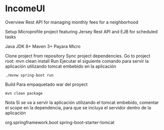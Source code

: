 # IncomeUI

Overview
Rest API for managing monthly fees for a neighborhood

Setup
Microprofile project featuring Jersey Rest API and EJB for scheduled tasks

Java JDK 8+
Maven 3+
Payara Micro

Clone project from repository
Sync project dependencies. Go to project root:
     mvn clean install
Run
Ejecutar el siguiente comando para servir la aplicación utilizando tomcat embebido en la aplicación

    ./mvnw spring-boot run
Build
Para empaquetado war del proyect

    mvn clean package
Nota
Si se va a servir la aplicación utilizando el tomcat embebido, comentar el scope en la dependencia, para que se incluya el servidor dentro de la aplicación

 <dependency>
      <groupId>org.springframework.boot</groupId>
      <artifactId>spring-boot-starter-tomcat</artifactId>
      <!--scope>provided</scope-->
 </dependency>
